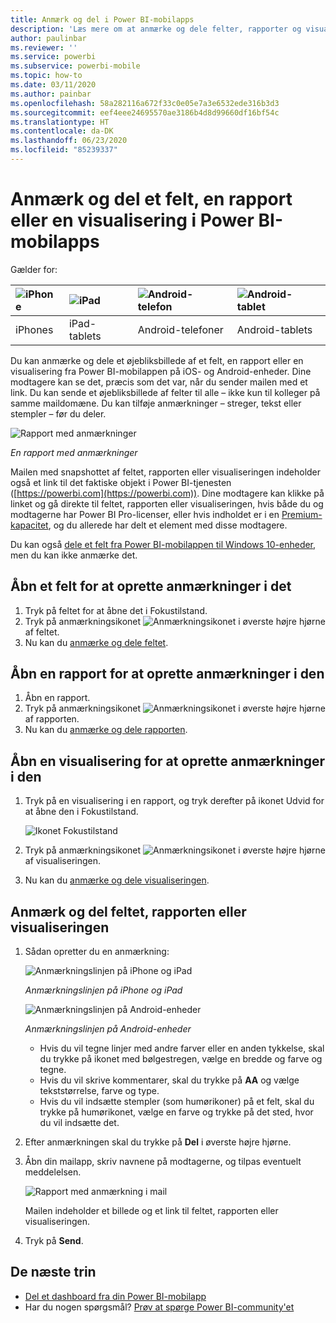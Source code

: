 ```yaml
---
title: Anmærk og del i Power BI-mobilapps
description: 'Læs mere om at anmærke og dele felter, rapporter og visualiseringer fra Microsoft Power BI-mobilappen til iOS og Android. '
author: paulinbar
ms.reviewer: ''
ms.service: powerbi
ms.subservice: powerbi-mobile
ms.topic: how-to
ms.date: 03/11/2020
ms.author: painbar
ms.openlocfilehash: 58a282116a672f33c0e05e7a3e6532ede316b3d3
ms.sourcegitcommit: eef4eee24695570ae3186b4d8d99660df16bf54c
ms.translationtype: HT
ms.contentlocale: da-DK
ms.lasthandoff: 06/23/2020
ms.locfileid: "85239337"
---
```

# <a name="annotate-and-share-a-tile-report-or-visual-in-power-bi-mobile-apps"></a>Anmærk og del et felt, en rapport eller en visualisering i Power BI-mobilapps
Gælder for:

| ![iPhone](./media/mobile-annotate-and-share-a-tile-from-the-mobile-apps/iphone-logo-50-px.png) | ![iPad](./media/mobile-annotate-and-share-a-tile-from-the-mobile-apps/ipad-logo-50-px.png) | ![Android-telefon](./media/mobile-annotate-and-share-a-tile-from-the-mobile-apps/android-phone-logo-50-px.png) | ![Android-tablet](./media/mobile-annotate-and-share-a-tile-from-the-mobile-apps/android-tablet-logo-50-px.png) |
|:--- |:--- |:--- |:--- |
| iPhones |iPad-tablets |Android-telefoner |Android-tablets |

Du kan anmærke og dele et øjebliksbillede af et felt, en rapport eller en visualisering fra Power BI-mobilappen på iOS- og Android-enheder. Dine modtagere kan se det, præcis som det var, når du sender mailen med et link. Du kan sende et øjebliksbillede af felter til alle – ikke kun til kolleger på samme maildomæne. Du kan tilføje anmærkninger – streger, tekst eller stempler – før du deler.

![Rapport med anmærkninger](./media/mobile-annotate-and-share-a-tile-from-the-mobile-apps/power-bi-iphone-annotate.png)

*En rapport med anmærkninger*

Mailen med snapshottet af feltet, rapporten eller visualiseringen indeholder også et link til det faktiske objekt i Power BI-tjenesten ([https://powerbi.com](https://powerbi.com)). Dine modtagere kan klikke på linket og gå direkte til feltet, rapporten eller visualiseringen, hvis både du og modtagerne har Power BI Pro-licenser, eller hvis indholdet er i en [Premium-kapacitet](../../admin/service-premium-what-is.md), og du allerede har delt et element med disse modtagere. 

Du kan også [dele et felt fra Power BI-mobilappen til Windows 10-enheder](mobile-windows-10-phone-app-get-started.md), men du kan ikke anmærke det.

## <a name="open-a-tile-for-annotating"></a>Åbn et felt for at oprette anmærkninger i det
1. Tryk på feltet for at åbne det i Fokustilstand.
2. Tryk på anmærkningsikonet ![Anmærkningsikonet](./././media/mobile-annotate-and-share-a-tile-from-the-mobile-apps/power-bi-ios-annotate-icon.png) i øverste højre hjørne af feltet.
3. Nu kan du [anmærke og dele feltet](mobile-annotate-and-share-a-tile-from-the-mobile-apps.md#annotate-and-share-the-tile-report-or-visual).

## <a name="open-a-report-for-annotating"></a>Åbn en rapport for at oprette anmærkninger i den
1. Åbn en rapport. 
2. Tryk på anmærkningsikonet ![Anmærkningsikonet](./././media/mobile-annotate-and-share-a-tile-from-the-mobile-apps/power-bi-ios-annotate-icon.png) i øverste højre hjørne af rapporten.
3. Nu kan du [anmærke og dele rapporten](mobile-annotate-and-share-a-tile-from-the-mobile-apps.md#annotate-and-share-the-tile-report-or-visual).

## <a name="open-a-visual-for-annotating"></a>Åbn en visualisering for at oprette anmærkninger i den
1. Tryk på en visualisering i en rapport, og tryk derefter på ikonet Udvid for at åbne den i Fokustilstand. 
   
    ![Ikonet Fokustilstand](./media/mobile-annotate-and-share-a-tile-from-the-mobile-apps/power-bi-ios-visual-focus-mode.png)
2. Tryk på anmærkningsikonet ![Anmærkningsikonet](./././media/mobile-annotate-and-share-a-tile-from-the-mobile-apps/power-bi-ios-annotate-icon.png) i øverste højre hjørne af visualiseringen.
3. Nu kan du [anmærke og dele visualiseringen](mobile-annotate-and-share-a-tile-from-the-mobile-apps.md#annotate-and-share-the-tile-report-or-visual).

## <a name="annotate-and-share-the-tile-report-or-visual"></a>Anmærk og del feltet, rapporten eller visualiseringen
1. Sådan opretter du en anmærkning:  
   
   ![Anmærkningslinjen på iPhone og iPad](./media/mobile-annotate-and-share-a-tile-from-the-mobile-apps/power-bi-ios-annotation-menu.png)
   
   *Anmærkningslinjen på iPhone og iPad*
   
   ![Anmærkningslinjen på Android-enheder](./media/mobile-annotate-and-share-a-tile-from-the-mobile-apps/power-bi-android-annotate-bar.png)
   
   *Anmærkningslinjen på Android-enheder*
   
   * Hvis du vil tegne linjer med andre farver eller en anden tykkelse, skal du trykke på ikonet med bølgestregen, vælge en bredde og farve og tegne.  
   * Hvis du vil skrive kommentarer, skal du trykke på **AA** og vælge tekststørrelse, farve og type.  
   * Hvis du vil indsætte stempler (som humørikoner) på et felt, skal du trykke på humørikonet, vælge en farve og trykke på det sted, hvor du vil indsætte det.   
2. Efter anmærkningen skal du trykke på **Del** i øverste højre hjørne.
3. Åbn din mailapp, skriv navnene på modtagerne, og tilpas eventuelt meddelelsen.  
   
   ![Rapport med anmærkning i mail](./media/mobile-annotate-and-share-a-tile-from-the-mobile-apps/power-bi-iphone-annotate-send.png)
   
   Mailen indeholder et billede og et link til feltet, rapporten eller visualiseringen. 
4. Tryk på **Send**.

## <a name="next-steps"></a>De næste trin
* [Del et dashboard fra din Power BI-mobilapp](mobile-share-dashboard-from-the-mobile-apps.md)
* Har du nogen spørgsmål? [Prøv at spørge Power BI-community'et](https://community.powerbi.com/)
